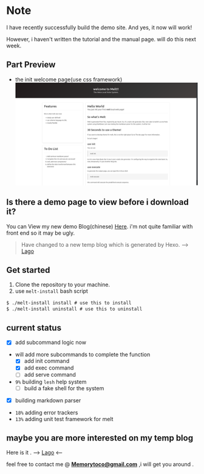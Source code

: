 # Note

I have recently successfully build the demo site. And yes, it now will work!

However, i haven't written the tutorial and the manual page. will do this next week.

## Part Preview
- the init welcome page(use css framework)
![welcome](welcomePreview.png)

## Is there a demo page to view before i download it?

You can View my new demo Blog(chinese) [Here](http://mexlago.me).
i'm not quite familiar with front end so it may be ugly.

> Have changed to a new temp blog which is generated by Hexo. --> [Lago](https://memorytoco.github.io/Lago/)

## Get started
1. Clone the repository to your machine.
2. use `melt-install` bash script

```shell
$ ./melt-install install # use this to install
$ ./melt-install uninstall # use this to uninstall
```

## current status
* [x] add subcommand logic now
* will add more subcommands to complete the function
  - [x] add init command
  - [x] add exec command
  - [ ] add serve command
* `9%` building `lesh` help system
  - [ ] build a fake shell for the system
* [x] building markdown parser
* `18%` adding error trackers
* `13%` adding unit test framework for melt

## maybe you are more interested on my temp blog

Here is it . --> [Lago](https://memorytoco.github.io/Lago/) <--

feel free to contact me @ **Memorytoco@gmail.com** ,i will get you around .

